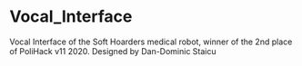 # Vocal_Interface
Vocal Interface of the Soft Hoarders medical robot, winner of the 2nd place of PoliHack v11 2020. Designed by Dan-Dominic Staicu
